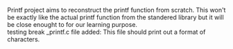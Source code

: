 Printf project aims to reconstruct the printf function from scratch. This won't be exactly like the actual printf function from the standered library but it will be close enought to for our learning purpose.<br>testing break
_printf.c file added: This file should print out a format of characters.
